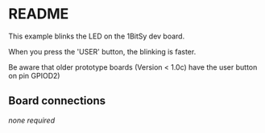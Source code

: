 # README

This example blinks the LED on the 1BitSy dev board.

When you press the 'USER' button, the blinking is faster.

Be aware that older prototype boards (Version < 1.0c) have the user button on pin GPIOD2)

## Board connections

*none required*
